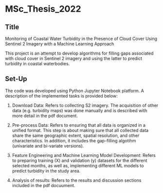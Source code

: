 # MSc_Thesis_2022
## Title
Monitoring of Coastal Water Turbidity in the Presence of Cloud Cover Using Sentinel 2 Imagery with a Machine Learning Approach

This project is an attempt to develop algorithms for filling gaps associated with cloud cover in Sentinel 2 imagery and using the latter to predict turbidity in coastal waterbodies.

## Set-Up
The code was developed using Python Jupyter Notebook platform. A description of the implemented tasks is provided below:
1.	Download Data: Refers to collecting S2 imagery. The acquisition of other data (e.g. turbidity maps) was done manually and is described with more detail in the pdf document.
	
2.	Pre-process Data: Refers to ensuring that all data is organized in a unified format. This step is about making sure that all collected data share the same geographic extent, spatial resolution, and other characteristics. In addition, it includes the gap-filling algotihm (univariate and bi-variate versions).

3.	Feature Engineering and Machine Learning Model Development: Refers to preparing training (X) and validation (y) datasets for the different selected months, as well as, implementing different ML models to predict turbidity in the study area.

4.	Analysis of results: Refers to the results and discussion sections included in the pdf docuument.
